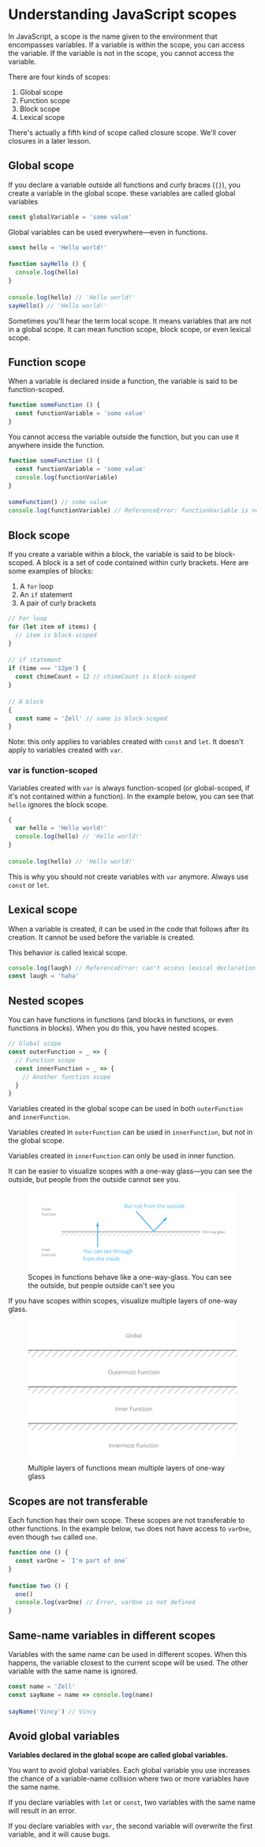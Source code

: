 # Understanding JavaScript scopes

In JavaScript, a scope is the name given to the environment that encompasses variables. If a variable is within the scope, you can access the variable. If the variable is not in the scope, you cannot access the variable.

There are four kinds of scopes:

1. Global scope
2. Function scope
3. Block scope
4. Lexical scope

There's actually a fifth kind of scope called closure scope. We'll cover closures in a later lesson.

## Global scope

If you declare a variable outside all functions and curly braces (`{}`), you create a variable in the global scope. these variables are called global variables

```js
const globalVariable = 'some value'
```

Global variables can be used everywhere—even in functions.

```js
const hello = 'Hello world!'

function sayHello () {
  console.log(hello)
}

console.log(hello) // 'Hello world!'
sayHello() // 'Hello world!'
```

Sometimes you'll hear the term local scope. It means variables that are not in a global scope. It can mean function scope, block scope, or even lexical scope.

## Function scope

When a variable is declared inside a function, the variable is said to be function-scoped.

```js
function someFunction () {
  const functionVariable = 'some value'
}
```

You cannot access the variable outside the function, but you can use it anywhere inside the function.

```js
function someFunction () {
  const functionVariable = 'some value'
  console.log(functionVariable)
}

someFunction() // some value
console.log(functionVariable) // ReferenceError: functionVariable is not defined
```

## Block scope

If you create a variable within a block, the variable is said to be block-scoped. A block is a set of code contained within curly brackets. Here are some examples of blocks:

1. A `for` loop
2. An `if` statement
3. A pair of curly brackets

```js
// For loop
for (let item of items) {
  // item is block-scoped
}

// if statement
if (time === '12pm') {
  const chimeCount = 12 // chimeCount is block-scoped
}

// A block
{
  const name = 'Zell' // name is block-scoped
}
```

Note: this only applies to variables created with `const` and `let`. It doesn't apply to variables created with `var`.

### var is function-scoped

Variables created with `var` is always function-scoped (or global-scoped, if it's not contained within a function). In the example below, you can see that `hello` ignores the block scope.

```js
{
  var hello = 'Hello world!'
  console.log(hello) // 'Hello world!'
}

console.log(hello) // 'Hello world!'
```

This is why you should not create variables with `var` anymore. Always use `const` or `let`.

## Lexical scope

When a variable is created, it can be used in the code that follows after its creation. It cannot be used before the variable is created.

This behavior is called lexical scope.

```js
console.log(laugh) // ReferenceError: can't access lexical declaration `laugh' before initialization
const laugh = 'haha'
```

## Nested scopes

You can have functions in functions (and blocks in functions, or even functions in blocks). When you do this, you have nested scopes.

```js
// Global scope
const outerFunction = _ => {
  // Function scope
  const innerFunction = _ => {
    // Another function scope
  }
}
```

Variables created in the global scope can be used in both `outerFunction` and `innerFunction`.

Variables created in `outerFunction` can be used in `innerFunction`, but not in the global scope.

Variables created in `innerFunction` can only be used in inner function.

It can be easier to visualize scopes with a one-way glass—you can see the outside, but people from the outside cannot see you.

<figure>
  <img src="../../images/best-practice/scopes/one-way-glass.png" alt="Scopes in functions behave like a one-way-glass. You can see the outside, but people outside can't see you">
  <figcaption>Scopes in functions behave like a one-way-glass. You can see the outside, but people outside can't see you</figcaption>
</figure>

If you have scopes within scopes, visualize multiple layers of one-way glass.

<figure>
  <img src="../../images/best-practice/scopes/glass-layers.png" alt="Multiple layers of functions mean multiple layers of one-way glass">
  <figcaption>Multiple layers of functions mean multiple layers of one-way glass</figcaption>
</figure>

## Scopes are not transferable

Each function has their own scope. These scopes are not transferable to other functions. In the example below, `two` does not have access to `varOne`, even though `two` called `one`.

```js
function one () {
  const varOne = `I'm part of one`
}

function two () {
  one()
  console.log(varOne) // Error, varOne is not defined
}
```

## Same-name variables in different scopes

Variables with the same name can be used in different scopes. When this happens, the variable closest to the current scope will be used. The other variable with the same name is ignored.

```js
const name = 'Zell'
const sayName = name => console.log(name)

sayName('Vincy') // Vincy
```

## Avoid global variables

**Variables declared in the global scope are called global variables.**

You want to avoid global variables. Each global variable you use increases the chance of a variable-name collision where two or more variables have the same name.

If you declare variables with `let` or `const`, two variables with the same name will result in an error.

If you declare variables with `var`, the second variable will overwrite the first variable, and it will cause bugs.

<!-- Comment: Instead of avoiding global variables, I want to change this section so the scoping becomes even more clear of the titles... So something more like keep scope at a level where they are needed. But that's not exactly clear. More to update going forward. -->
